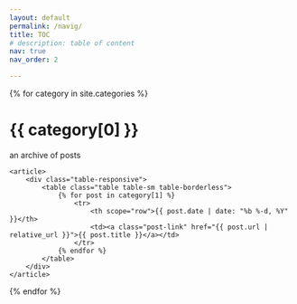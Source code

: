 ```yaml
---
layout: default
permalink: /navig/
title: TOC
# description: table of content
nav: true
nav_order: 2

---
```

<div class="port">
{% for category in site.categories %}
    <h1 class="post-title">{{ category[0] }}</h1>
    <p class="post-desription">an archive of posts</p>

    <article>
        <div class="table-responsive">
            <table class="table table-sm table-borderless">
                {% for post in category[1] %}
                    <tr>
                        <th scope="row">{{ post.date | date: "%b %-d, %Y" }}</th>
                        <td><a class="post-link" href="{{ post.url | relative_url }}">{{ post.title }}</a></td>
                    </tr>
                {% endfor %}
            </table>
        </div>
    </article>
{% endfor %}
</div>